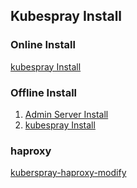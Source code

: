 ## Kubespray Install
### Online Install
[kubespray Install](kubespray_on_rhel7.md)

### Offline Install
1. [Admin Server Install](admin-server.md)
2. [kubespray Install](kubespray-offline-install296.md)

### haproxy
[kuberspray-haproxy-modify](kubespray-haproxy-modify.md)

